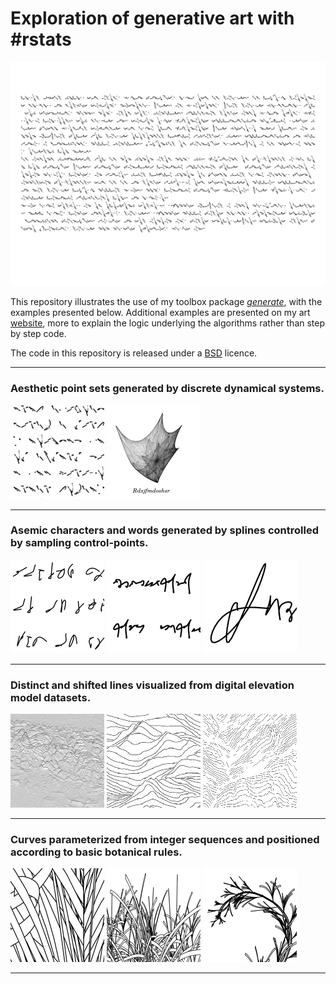 # Exploration of generative art with \#rstats

![README](R/figures/00_examples/readme.png?raw=true "README")

This repository illustrates the use of my toolbox package [*generate*](https://github.com/picasa/generate), with the  examples presented below. Additional examples are presented on my art [website](https://casadebaig.netlify.app/), more to explain the logic underlying the algorithms rather than step by step code.

The code in this repository is released under a [BSD](https://github.com/picasa/generative_examples/blob/master/LICENSE.md) licence.  

------------------------------------------------------------------------

### Aesthetic point sets generated by discrete dynamical systems.

[![attractors](R/figures/00_examples/00_attractors_a.png?raw=true "character-like")](https://github.com/picasa/generative/blob/master/R/attractors_glyphs.rmd#L117) [![attractors](R/figures/00_examples/00_attractors_b.png?raw=true "point set")](https://github.com/picasa/generative/blob/master/R/attractors_collection.rmd#L108)


------------------------------------------------------------------------

### Asemic characters and words generated by splines controlled by sampling control-points.

[![splines](R/figures/00_examples/01_splines_a.png?raw=true "script")](https://github.com/picasa/generative/blob/master/R/splines_glyphs.rmd#L71) [![splines](R/figures/00_examples/01_splines_b.png?raw=true "short cursive")](https://github.com/picasa/generative/blob/master/R/splines_glyphs.rmd#L131) [![splines](R/figures/00_examples/01_splines_c.png?raw=true "complex cursive")](https://github.com/picasa/generative/blob/master/R/splines_glyphs.rmd#L184)


------------------------------------------------------------------------

### Distinct and shifted lines visualized from digital elevation model datasets. 

[![ridge](R/figures/00_examples/02_ridge_a.png?raw=true "broad scale")](https://github.com/picasa/generative/blob/master/R/gis_ridge.rmd#L23) [![ridge](R/figures/00_examples/02_ridge_b.png?raw=true "mid-scale")](https://github.com/picasa/generative/blob/master/R/gis_ridge.rmd#L66) [![ridge](R/figures/00_examples/02_ridge_c.png?raw=true "high-resolution terrain")](https://github.com/picasa/generative/blob/master/R/gis_ridge.rmd#L105)

------------------------------------------------------------------------

### Curves parameterized from integer sequences and positioned according to basic botanical rules.

[![sequence](R/figures/00_examples/03_sequence_a.png?raw=true "node")](https://github.com/picasa/generative/blob/master/R/sequence_collatz.rmd#L25) [![sequence](R/figures/00_examples/03_sequence_b.png?raw=true "population")](https://github.com/picasa/generative/blob/master/R/sequence_collatz.rmd#L56) [![sequence](R/figures/00_examples/03_sequence_c.png?raw=true "stem")](https://github.com/picasa/generative/blob/master/R/sequence_collatz.rmd#L116)

------------------------------------------------------------------------


